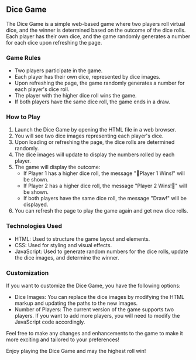 ## Dice Game

The Dice Game is a simple web-based game where two players roll virtual dice, and the winner is determined based on the outcome of the dice rolls. Each player has their own dice, and the game randomly generates a number for each dice upon refreshing the page.

### Game Rules

- Two players participate in the game.
- Each player has their own dice, represented by dice images.
- Upon refreshing the page, the game randomly generates a number for each player's dice roll.
- The player with the higher dice roll wins the game.
- If both players have the same dice roll, the game ends in a draw.

### How to Play

1. Launch the Dice Game by opening the HTML file in a web browser.
2. You will see two dice images representing each player's dice.
3. Upon loading or refreshing the page, the dice rolls are determined randomly.
4. The dice images will update to display the numbers rolled by each player.
5. The game will display the outcome:
   - If Player 1 has a higher dice roll, the message "🚩Player 1 Wins!" will be shown.
   - If Player 2 has a higher dice roll, the message "Player 2 Wins!🚩" will be shown.
   - If both players have the same dice roll, the message "Draw!" will be displayed.
6. You can refresh the page to play the game again and get new dice rolls.

### Technologies Used

- HTML: Used to structure the game layout and elements.
- CSS: Used for styling and visual effects.
- JavaScript: Used to generate random numbers for the dice rolls, update the dice images, and determine the winner.

### Customization

If you want to customize the Dice Game, you have the following options:

- Dice Images: You can replace the dice images by modifying the HTML markup and updating the paths to the new images.
- Number of Players: The current version of the game supports two players. If you want to add more players, you will need to modify the JavaScript code accordingly.

Feel free to make any changes and enhancements to the game to make it more exciting and tailored to your preferences!

Enjoy playing the Dice Game and may the highest roll win!
